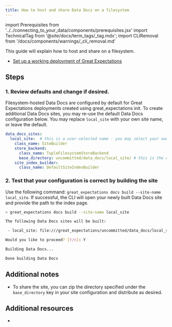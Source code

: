 ```yaml
---
title: How to host and share Data Docs on a filesystem
---
```

import Prerequisites from '../../connecting_to_your_data/components/prerequisites.jsx'
import TechnicalTag from '@site/docs/term_tags/_tag.mdx';
import CLIRemoval from '/docs/components/warnings/_cli_removal.md'

<CLIRemoval />

This guide will explain how to host and share <TechnicalTag relative="../../../" tag="data_docs" text="Data Docs" /> on a filesystem.

<Prerequisites>

- [Set up a working deployment of Great Expectations](/docs/guides/setup/setup_overview)

</Prerequisites>

## Steps

### 1. Review defaults and change if desired.

Filesystem-hosted Data Docs are configured by default for Great Expectations deployments created using great_expectations init.  To create additional Data Docs sites, you may re-use the default Data Docs configuration below. You may replace ``local_site`` with your own site name, or leave the default.

```yaml
data_docs_sites:
  local_site:  # this is a user-selected name - you may select your own
    class_name: SiteBuilder
    store_backend:
      class_name: TupleFilesystemStoreBackend
      base_directory: uncommitted/data_docs/local_site/ # this is the default path but can be changed as required
    site_index_builder:
      class_name: DefaultSiteIndexBuilder
```

### 2. Test that your configuration is correct by building the site

Use the following <TechnicalTag relative="../../../" tag="cli" text="CLI" /> command: ``great_expectations docs build --site-name local_site``. If successful, the CLI will open your newly built Data Docs site and provide the path to the index page.

```bash
> great_expectations docs build --site-name local_site

The following Data Docs sites will be built:

 - local_site: file:///great_expectations/uncommitted/data_docs/local_site/index.html

Would you like to proceed? [Y/n]: Y

Building Data Docs...

Done building Data Docs
```

## Additional notes

- To share the site, you can zip the directory specified under the ``base_directory`` key in your site configuration and distribute as desired.

## Additional resources

- <TechnicalTag tag="data_docs" text="Data Docs"/>
